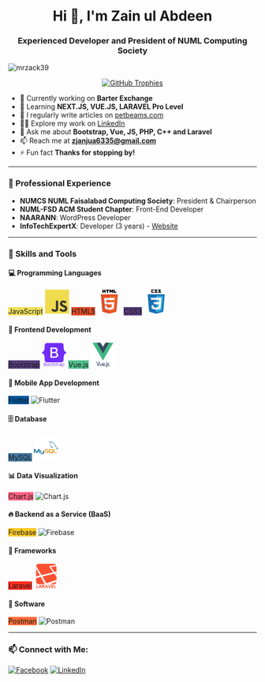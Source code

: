 <h1 align="center">Hi <span class="wave">👋</span>, I'm <span class="name">Zain ul Abdeen</span></h1>
<h3 align="center">Experienced Developer and President of NUML Computing Society</h3>

<p align="left">
  <img src="https://komarev.com/ghpvc/?username=mrzack39&label=Profile%20views&color=0e75b6&style=flat" alt="mrzack39" />
</p>

<p align="center">
  <a href="https://github.com/ryo-ma/github-profile-trophy">
    <img src="https://github-profile-trophy.vercel.app/?username=mrzack39" alt="GitHub Trophies" />
  </a>
</p>

- 🔭 Currently working on **Barter Exchange**
- 🌱 Learning **NEXT.JS, VUE.JS, LARAVEL Pro Level**
- 📝 I regularly write articles on [petbeams.com](https://petbeams.com)
- 👨‍💻 Explore my work on [LinkedIn](https://www.linkedin.com/in/zain-ul-abdeen-a8a023244/)
- 💬 Ask me about **Bootstrap, Vue, JS, PHP, C++ and Laravel**
- 📫 Reach me at **zjanjua6335@gmail.com**
- ⚡ Fun fact **Thanks for stopping by!**

---

### 💼 Professional Experience
- **NUMCS NUML Faisalabad Computing Society**: President & Chairperson
- **NUML-FSD ACM Student Chapter**: Front-End Developer
- **NAARANN**: WordPress Developer
- **InfoTechExpertX**: Developer (3 years) - [Website](https://infotechexpertx.us/)

---

### 🚀 Skills and Tools

#### 💻 Programming Languages
<span style="background-color:#f1e05a;">JavaScript</span> <img src="https://raw.githubusercontent.com/devicons/devicon/master/icons/javascript/javascript-original.svg" alt="JavaScript" width="50" height="50"/>
<span style="background-color:#e34c26;">HTML5</span> <img src="https://raw.githubusercontent.com/devicons/devicon/master/icons/html5/html5-original-wordmark.svg" alt="HTML5" width="50" height="50"/>
<span style="background-color:#563d7c;">CSS3</span> <img src="https://raw.githubusercontent.com/devicons/devicon/master/icons/css3/css3-original-wordmark.svg" alt="CSS3" width="50" height="50"/>
  
#### 🎨 Frontend Development
<span style="background-color:#563d7c;">Bootstrap</span> <img src="https://raw.githubusercontent.com/devicons/devicon/master/icons/bootstrap/bootstrap-plain-wordmark.svg" alt="Bootstrap" width="50" height="50"/>
<span style="background-color:#4FC08D;">Vue.js</span> <img src="https://raw.githubusercontent.com/devicons/devicon/master/icons/vuejs/vuejs-original-wordmark.svg" alt="Vue.js" width="50" height="50"/>

#### 📱 Mobile App Development
<span style="background-color:#02569B;">Flutter</span> <img src="https://www.vectorlogo.zone/logos/flutterio/flutterio-icon.svg" alt="Flutter" width="50" height="50"/>

#### 🗄️ Database
<span style="background-color:#4479A1;">MySQL</span> <img src="https://raw.githubusercontent.com/devicons/devicon/master/icons/mysql/mysql-original-wordmark.svg" alt="MySQL" width="50" height="50"/>

#### 📊 Data Visualization
<span style="background-color:#FF6384;">Chart.js</span> <img src="https://www.chartjs.org/media/logo-title.svg" alt="Chart.js" width="50" height="50"/>

#### 🔥 Backend as a Service (BaaS)
<span style="background-color:#FFCA28;">Firebase</span> <img src="https://www.vectorlogo.zone/logos/firebase/firebase-icon.svg" alt="Firebase" width="50" height="50"/>

#### 🚀 Frameworks
<span style="background-color:#FF2D20;">Laravel</span> <img src="https://raw.githubusercontent.com/devicons/devicon/master/icons/laravel/laravel-plain-wordmark.svg" alt="Laravel" width="50" height="50"/>

#### 🔧 Software
<span style="background-color:#FF6C37;">Postman</span> <img src="https://www.vectorlogo.zone/logos/getpostman/getpostman-icon.svg" alt="Postman" width="50" height="50"/>

---

### 📫 Connect with Me:
<p>
  <a href="https://www.facebook.com/profile.php?id=100016906629174" target="_blank"><img src="https://raw.githubusercontent.com/rahuldkjain/github-profile-readme-generator/master/src/images/icons/Social/facebook.svg" alt="Facebook" width="40" height="40" /></a>
  <a href="https://www.linkedin.com/in/zain-ul-abdeen-a8a023244/" target="_blank"><img src="https://raw.githubusercontent.com/rahuldkjain/github-profile-readme-generator/master/src/images/icons/Social/linked-in-alt.svg" alt="LinkedIn" width="40" height="40" /></a>
</p>
